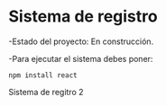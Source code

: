 <h1>Sistema de registro</h1>

-Estado del proyecto: En construcción.

-Para ejecutar el sistema debes poner:

```npm install react```

Sistema de regitro 2

